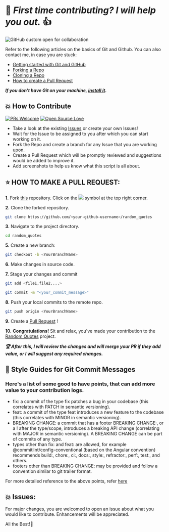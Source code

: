 # 🤝 ***First time contributing? I will help you out.*** 👍

![GitHub custom open for collaboration](https://img.shields.io/badge/Open%20For-Collaboration-brightgreen?style=for-the-badge)

Refer to the following articles on the basics of Git and Github. You can also contact me, in case you are stuck:


- [Getting started with Git and GitHub](https://docs.github.com/en/free-pro-team@latest/github/getting-started-with-github)
- [Forking a Repo](https://help.github.com/en/github/getting-started-with-github/fork-a-repo)
- [Cloning a Repo](https://docs.github.com/en/github/creating-cloning-and-archiving-repositories/cloning-a-repository)
- [How to create a Pull Request](https://opensource.com/article/19/7/create-pull-request-github)

***If you don't have Git on your machine, [install it](https://help.github.com/articles/set-up-git/).***

## 💥 How to Contribute

[![PRs Welcome](https://img.shields.io/badge/PRs-welcome-brightgreen.svg?style=flat-square)](http://makeapullrequest.com)
[![Open Source Love](https://badges.frapsoft.com/os/v1/open-source.png?v=103)](https://github.com/ellerbrock/open-source-badges/)

- Take a look at the existing [Issues](https://github.com/MarcosNapolitano/random_quotes/issues) or create your own Issues!
- Wait for the Issue to be assigned to you after which you can start working on it.
- Fork the Repo and create a branch for any Issue that you are working upon.
- Create a Pull Request which will be promptly reviewed and suggestions would be added to improve it.
- Add screenshots to help us know what this script is all about.


## ⭐ HOW TO MAKE A PULL REQUEST:

**1.** Fork [this](https://github.com/MarcosNapolitano/random_quotes) repository.
Click on the <a href="https://github.com/MarcosNapolitano/random_quotes"><img src="https://img.icons8.com/ios/24/000000/code-fork.png"></a> symbol at the top right corner.

**2.** Clone the forked repository.

```bash
git clone https://github.com/<your-github-username>/random_quotes
```

**3.** Navigate to the project directory.

```bash
cd random_quotes
```
**5.** Create a new branch:
```bash
git checkout -b <YourBranchName>
```

**6.** Make changes in source code.

**7.** Stage your changes and commit

```bash
git add <file1,file2....>
```
```bash
git commit -m "<your_commit_message>"
```

**8.** Push your local commits to the remote repo.

```bash
git push origin <YourBranchName>
```

**9.** Create a [Pull Request](https://help.github.com/en/github/collaborating-with-issues-and-pull-requests/creating-a-pull-request) !

**10.** **Congratulations!** Sit and relax, you've made your contribution to the [Random Quotes](https://github.com/MarcosNapolitano/random_quotes) project.

***:trophy: After this, I will review the changes and will merge your PR if they add value, or I will suggest any required changes.***

## :memo: Style Guides for Git Commit Messages

### Here's a list of some good to have points, that can add more value to your contribution logs.

- fix: a commit of the type fix patches a bug in your codebase (this correlates with PATCH in semantic versioning).
- feat: a commit of the type feat introduces a new feature to the codebase (this correlates with MINOR in semantic versioning).
- BREAKING CHANGE: a commit that has a footer BREAKING CHANGE:, or a ! after the type/scope, introduces a breaking API change (correlating with MAJOR in semantic versioning). A BREAKING CHANGE can be part of commits of any type. 
- types other than fix: and feat: are allowed, for example @commitlint/config-conventional (based on the Angular convention) recommends build:, chore:, ci:, docs:, style:, refractor:, perf:, test:, and others.
- footers other than BREAKING CHANGE: <description> may be provided and follow a convention similar to git trailer format.
 
For more detailed reference to the above points, refer <a href="https://www.conventionalcommits.org/en/v1.0.0/">here</a>

## 💥 Issues:
For major changes, you are welcomed to open an issue about what you would like to contribute. Enhancements will be appreciated.

All the Best!🥇
